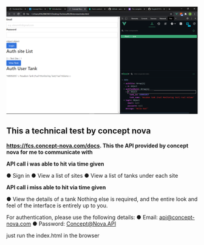 
![](/home.png)

## This a technical test by concept nova

<strong> https://fcs.concept-nova.com/docs. This the API provided by concept nova for me to communicate with  </strong>

<strong> API call i was able to hit via time given  </strong>

● Sign in
● View a list of sites
● View a list of tanks under each site

<strong> API call i miss able to hit via time given  </strong>

● View the details of a tank
Nothing else is required, and the entire look and feel of the interface is entirely up to
you.

For authentication, please use the following details:
● Email: api@concept-nova.com
● Password: Concept@Nova.API

just run the index.html in the browser
